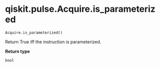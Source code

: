 # qiskit.pulse.Acquire.is\_parameterized

`Acquire.is_parameterized()`

Return True iff the instruction is parameterized.

**Return type**

`bool`
